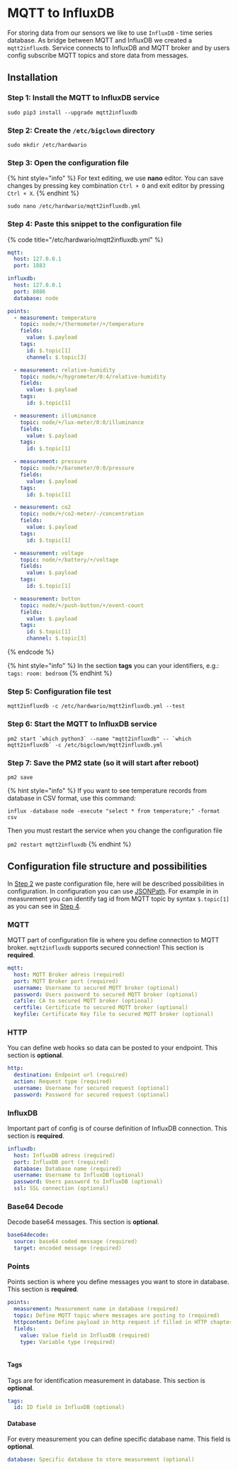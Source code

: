 # MQTT to InfluxDB

For storing data from our sensors we like to use `InfluxDB` - time series database. As bridge between MQTT and InfluxDB we created a `mqtt2influxdb`. Service connects to InfluxDB and MQTT broker and by users config subscribe MQTT topics and store data from messages.

## Installation

### Step 1: Install the **MQTT to InfluxDB** service

```text
sudo pip3 install --upgrade mqtt2influxdb
```

### Step 2: Create the `/etc/bigclown` directory

```text
sudo mkdir /etc/hardwario
```

### Step 3: Open the configuration file

{% hint style="info" %}
For text editing, we use **nano** editor. You can save changes by pressing key combination `Ctrl + O` and exit editor by pressing `Ctrl + X`.
{% endhint %}

```text
sudo nano /etc/hardwario/mqtt2influxdb.yml
```

### Step 4: Paste this snippet to the configuration file

{% code title="/etc/hardwario/mqtt2influxdb.yml" %}
```yaml
mqtt:
  host: 127.0.0.1
  port: 1883

influxdb:
  host: 127.0.0.1
  port: 8086
  database: node

points:
  - measurement: temperature
    topic: node/+/thermometer/+/temperature
    fields:
      value: $.payload
    tags:
      id: $.topic[1]
      channel: $.topic[3]

  - measurement: relative-humidity
    topic: node/+/hygrometer/0:4/relative-humidity
    fields:
      value: $.payload
    tags:
      id: $.topic[1]

  - measurement: illuminance
    topic: node/+/lux-meter/0:0/illuminance
    fields:
      value: $.payload
    tags:
      id: $.topic[1]

  - measurement: pressure
    topic: node/+/barometer/0:0/pressure
    fields:
      value: $.payload
    tags:
      id: $.topic[1]

  - measurement: co2
    topic: node/+/co2-meter/-/concentration
    fields:
      value: $.payload
    tags:
      id: $.topic[1]

  - measurement: voltage
    topic: node/+/battery/+/voltage
    fields:
      value: $.payload
    tags:
      id: $.topic[1]

  - measurement: button
    topic: node/+/push-button/+/event-count
    fields:
      value: $.payload
    tags:
      id: $.topic[1]
      channel: $.topic[3]
```
{% endcode %}

{% hint style="info" %}
In the section **tags** you can your identifiers, e.g.: `tags: room: bedroom`
{% endhint %}

### Step 5: Configuration file test

```text
mqtt2influxdb -c /etc/hardwario/mqtt2influxdb.yml --test
```

### Step 6: Start the **MQTT to InfluxDB** service

```text
pm2 start `which python3` --name "mqtt2influxdb" -- `which mqtt2influxdb` -c /etc/bigclown/mqtt2influxdb.yml
```

### Step 7: Save the **PM2 state** \(so it will start after reboot\)

```text
pm2 save
```

{% hint style="info" %}
If you want to see temperature records from database in CSV format, use this command:

`influx -database node -execute "select * from temperature;" -format csv`

Then you must restart the service when you change the configuration file

`pm2 restart mqtt2influxdb`
{% endhint %}

## Configuration file structure and possibilities

In [Step 2](mqtt-to-influxdb.md#step-4-paste-this-snippet-to-the-configuration-file) we paste configuration file, here will be described possibilities in configuration. In configuration you can use [JSONPath](https://goessner.net/articles/JsonPath/). For example in in measurement you can identify tag id from MQTT topic by syntax `$.topic[1]` as you can see in [Step 4](mqtt-to-influxdb.md#step-4-paste-this-snippet-to-the-configuration-file).

### MQTT

MQTT part of configuration file is where you define connection to MQTT broker. `mqtt2influxdb` supports secured connection! This section is **required**.

```yaml
mqtt:
  host: MQTT Broker adress (required)
  port: MQTT Broker port (required)
  username: Username to secured MQTT broker (optional)
  password: Users password to secured MQTT broker (optional)
  cafile: CA to secured MQTT broker (optional)
  certfile: Certificate to secured MQTT broker (optional)
  keyfile: Certificate Key file to secured MQTT broker (optional)  
```

### HTTP

You can define web hooks so data can be posted to your endpoint. This section is **optional**.

```yaml
http:
  destination: Endpoint url (required)
  action: Request type (required)
  username: Username for secured request (optional)
  password: Password for secured request (optional)
```

### InfluxDB

Important part of config is of course definition of InfluxDB connection. This section is **required**.

```yaml
influxdb:
  host: InfluxDB adress (required)
  port: InfluxDB port (required)
  database: Database name (required)
  username: Username to InfluxDB (optional)
  password: Users password to InfluxDB (optional)
  ssl: SSL connection (optional)
```

### Base64 Decode

Decode base64 messages. This section is **optional**.

```yaml
base64decode:
  source: base64 coded message (required)
  target: encoded message (required)
```

### Points

Points section is where you define messages you want to store in database. This section is **required**.

```yaml
points:
  measurement: Measurement name in database (required)
  topic: Define MQTT topic where messages are posting to (required)
  httpcontent: Define payload in http request if filled in HTTP chapter (optional)
  fields:
    value: Value field in InfluxDB (required)
    type: Variable type (required)
    
```

#### Tags

Tags are for identification measurement in database. This section is **optional**.

```yaml
tags:
  id: ID field in InfluxDB (optional)
```

#### Database

For every measurement you can define specific database name. This field is **optional**.

```yaml
database: Specific database to store measurement (optional)
```

